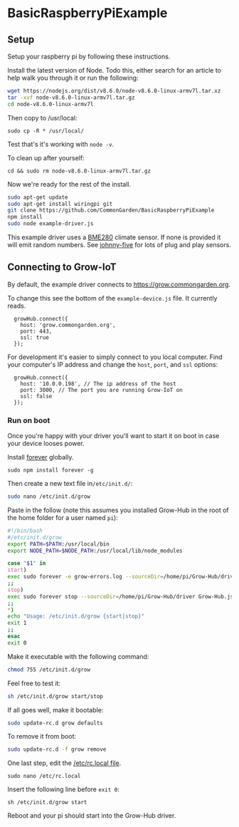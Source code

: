 # BasicRaspberryPiExample

## Setup
Setup your raspberry pi by following these instructions.

Install the latest version of Node. Todo this, either search for an article to help walk you through it or run the following:

```bash
wget https://nodejs.org/dist/v8.6.0/node-v8.6.0-linux-armv7l.tar.xz
tar -xvf node-v8.6.0-linux-armv7l.tar.gz 
cd node-v8.6.0-linux-armv7l

```
Then copy to /usr/local:

```
sudo cp -R * /usr/local/
```

Test that's it's working with `node -v`.

To clean up after yourself:

```
cd && sudo rm node-v8.6.0-linux-armv7l.tar.gz
```

Now we're ready for the rest of the install.

```bash
sudo apt-get update
sudo apt-get install wiringpi git
git clone https://github.com/CommonGarden/BasicRaspberryPiExample
npm install
sudo node example-driver.js
```

This example driver uses a [BME280](https://www.aliexpress.com/item/BME280-Digital-Sensor-Temperature-Humidity-Barometric-Pressure-Sensor-Module-I2C-SPI-1-8-5V-GY-BME280/32832733480.html?src=google&albslr=222159080&isdl=y&aff_short_key=UneMJZVf&source=%7Bifdyn:dyn%7D%7Bifpla:pla%7D%7Bifdbm:DBM&albch=DID%7D&src=google&albch=shopping&acnt=708-803-3821&isdl=y&albcp=653153647&albag=34728528644&slnk=&trgt=61865531738&plac=&crea=en32832733480&netw=g&device=c&mtctp=&gclid=EAIaIQobChMIis-vz5HH1wIVAdlkCh0QSANmEAQYAiABEgJBOPD_BwE) climate sensor. If none is provided it will emit random numbers. See [johnny-five](http://johnny-five.io/) for lots of plug and play sensors.

## Connecting to Grow-IoT
By default, the example driver connects to https://grow.commongarden.org.

To change this see the bottom of the `example-device.js` file. It currently reads.

```
  growHub.connect({
    host: 'grow.commongarden.org',
    port: 443,
    ssl: true
  });
```

For development it's easier to simply connect to you local computer. Find your computer's IP address and change the `host`, `port`, and `ssl` options:
```
  growHub.connect({
    host: '10.0.0.198', // The ip address of the host
    port: 3000, // The port you are running Grow-IoT on
    ssl: false
  });
```

### Run on boot
Once you're happy with your driver you'll want to start it on boot in case your device looses power.

Install [forever](https://www.npmjs.com/package/forever) globally.

```
sudo npm install forever -g
```

Then create a new text file in`/etc/init.d/`:
```bash
sudo nano /etc/init.d/grow
```

Paste in the follow (note this assumes you installed Grow-Hub in the root of the home folder for a user named `pi`):

```bash
#!/bin/bash
#/etc/init.d/grow
export PATH=$PATH:/usr/local/bin
export NODE_PATH=$NODE_PATH:/usr/local/lib/node_modules

case "$1" in
start)
exec sudo forever -e grow-errors.log --sourceDir=/home/pi/Grow-Hub/driver -p /home/pi/Grow-Hub/dri$
;;
stop)
exec sudo forever stop --sourceDir=/home/pi/Grow-Hub/driver Grow-Hub.js
;;
*)
echo "Usage: /etc/init.d/grow {start|stop}"
exit 1
;;
esac
exit 0
```

Make it executable with the following command:
```bash
chmod 755 /etc/init.d/grow 
```

Feel free to test it:
```bash
sh /etc/init.d/grow start/stop
```

If all goes well, make it bootable:
```bash
sudo update-rc.d grow defaults
```

To remove it from boot:
```bash
sudo update-rc.d -f grow remove
```

One last step, edit the [/etc/rc.local file](https://www.raspberrypi.org/documentation/linux/usage/rc-local.md).

```
sudo nano /etc/rc.local
```

Insert the following line before `exit 0`:
```
sh /etc/init.d/grow start
```

Reboot and your pi should start into the Grow-Hub driver.

